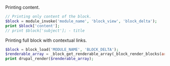 
Printing content.
```php
// Printing only content of the block.
$block = module_invoke('module_name', 'block_view', 'block_delta');
print $block['content'];
// print $block['subject']; - title
```

Printing full block with contextual links.

```php
$block = block_load('MODULE_NAME', 'BLOCK_DELTA');
$renderable_array = _block_get_renderable_array(_block_render_blocks(array($block)));
print drupal_render($renderable_array);
```

